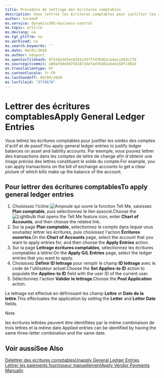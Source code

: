 ```yaml
---
title: Procédure de lettrage des écritures comptables
description: Vous lettrez les écritures comptables pour justifier les soldes des comptes d'actif et de passif.
author: SorenGP
ms.service: dynamics365-business-central
ms.topic: article
ms.devlang: na
ms.tgt_pltfrm: na
ms.workload: na
ms.search.keywords: ''
ms.date: 04/01/2020
ms.author: edupont
ms.openlocfilehash: 9f43de3d3ee4241cd37f7d76db2ce4aca36dc270
ms.sourcegitcommit: a80afd4e5075018716efad76d82a54e158f1392d
ms.translationtype: HT
ms.contentlocale: fr-FR
ms.lasthandoff: 09/09/2020
ms.locfileid: "3778678"
---
```

# <a name="apply-general-ledger-entries"></a><span data-ttu-id="eff74-103">Lettrer des écritures comptables</span><span class="sxs-lookup"><span data-stu-id="eff74-103">Apply General Ledger Entries</span></span>
<span data-ttu-id="eff74-104">Vous lettrez les écritures comptables pour justifier les soldes des comptes d'actif et de passif.</span><span class="sxs-lookup"><span data-stu-id="eff74-104">You apply general ledger entries to justify ledger balances on asset and liability accounts.</span></span> <span data-ttu-id="eff74-105">Par exemple, vous pouvez lettrer des transactions dans les comptes de lettre de change afin d'obtenir une image précise des lettres constituant le solde du compte.</span><span class="sxs-lookup"><span data-stu-id="eff74-105">For example, you can apply transactions on the bill of exchange accounts to get a clear picture of which bills make up the balance of the account.</span></span>  

## <a name="to-apply-general-ledger-entries"></a><span data-ttu-id="eff74-106">Pour lettrer des écritures comptables</span><span class="sxs-lookup"><span data-stu-id="eff74-106">To apply general ledger entries</span></span>  

1.  <span data-ttu-id="eff74-107">Choisissez l'icône ![Ampoule qui ouvre la fonction Tell Me](../../media/ui-search/search_small.png "Dites-moi ce que vous voulez faire"), saisissez **Plan comptable**, puis sélectionnez le lien associé.</span><span class="sxs-lookup"><span data-stu-id="eff74-107">Choose the ![Lightbulb that opens the Tell Me feature](../../media/ui-search/search_small.png "Tell me what you want to do") icon, enter **Chart of Accounts**, and then choose the related link.</span></span>  
2.  <span data-ttu-id="eff74-108">Sur la page **Plan comptable**, sélectionnez le compte dans lequel vous souhaitez lettrer les écritures, puis choisissez l'action **Écritures ouvertes**.</span><span class="sxs-lookup"><span data-stu-id="eff74-108">On the **Chart of Accounts** page, select the account that you want to apply entries for, and then choose the **Apply Entries** action.</span></span>  
3.  <span data-ttu-id="eff74-109">Sur la page **Lettrage écritures comptables**, sélectionnez les écritures comptables à lettrer.</span><span class="sxs-lookup"><span data-stu-id="eff74-109">On the **Apply G/L Entries** page, select the ledger entries that you want to apply.</span></span>  
4.  <span data-ttu-id="eff74-110">Choisissez **Définir ID lettrage** pour remplir le champ **ID lettrage** avec le code de l'utilisateur actuel.</span><span class="sxs-lookup"><span data-stu-id="eff74-110">Choose the **Set Applies-to ID** action to populate the **Applies-to ID** field with the user ID of the current user.</span></span>  
5.  <span data-ttu-id="eff74-111">Sélectionnez l'action **Valider le lettrage**.</span><span class="sxs-lookup"><span data-stu-id="eff74-111">Choose the **Post Application** action.</span></span>  

<span data-ttu-id="eff74-112">Le lettrage est effectué en définissant les champ **Lettre** et **Date de la lettre**.</span><span class="sxs-lookup"><span data-stu-id="eff74-112">This effectuates the application by setting the **Letter** and **Letter Date** fields.</span></span>  

> [!NOTE]  
>  <span data-ttu-id="eff74-113">les écritures lettrées peuvent être identifiées par la même combinaison de trois lettres et la même date.</span><span class="sxs-lookup"><span data-stu-id="eff74-113">Applied entries can be identified by having the same three-letter combination and the same date.</span></span>

## <a name="see-also"></a><span data-ttu-id="eff74-114">Voir aussi</span><span class="sxs-lookup"><span data-stu-id="eff74-114">See Also</span></span>  
[<span data-ttu-id="eff74-115">Délettrer des écritures comptables</span><span class="sxs-lookup"><span data-stu-id="eff74-115">Unapply General Ledger Entries</span></span>](how-to-unapply-general-ledger-entries.md)  
[<span data-ttu-id="eff74-116">Lettrer les paiements fournisseur manuellement</span><span class="sxs-lookup"><span data-stu-id="eff74-116">Apply Vendor Payments Manually</span></span>](../../payables-how-apply-purchase-transactions-manually.md)
